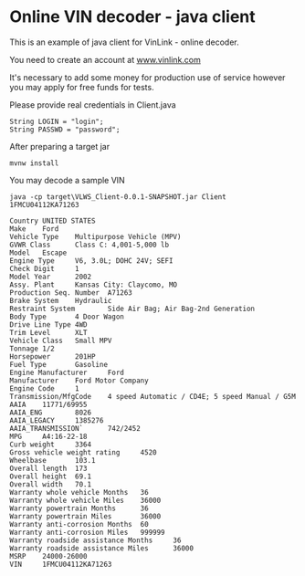 # Online VIN decoder - java client

This is an example of java client for VinLink - online decoder.

You need to create an account at www.vinlink.com

It's necessary to add some money for production use of service however you may apply for free funds for tests.

Please provide real credentials in Client.java
```
String LOGIN = "login";
String PASSWD = "password";
```

After preparing a target jar
```
mvnw install
```

You may decode a sample VIN
```
java -cp target\VLWS_Client-0.0.1-SNAPSHOT.jar Client 1FMCU04112KA71263
```
```
Country UNITED STATES
Make    Ford
Vehicle Type    Multipurpose Vehicle (MPV)
GVWR Class      Class C: 4,001-5,000 lb
Model   Escape
Engine Type     V6, 3.0L; DOHC 24V; SEFI
Check Digit     1
Model Year      2002
Assy. Plant     Kansas City: Claycomo, MO
Production Seq. Number  A71263
Brake System    Hydraulic
Restraint System        Side Air Bag; Air Bag-2nd Generation
Body Type       4 Door Wagon
Drive Line Type 4WD
Trim Level      XLT
Vehicle Class   Small MPV
Tonnage 1/2
Horsepower      201HP
Fuel Type       Gasoline
Engine Manufacturer     Ford
Manufacturer    Ford Motor Company
Engine Code     1
Transmission/MfgCode    4 speed Automatic / CD4E; 5 speed Manual / G5M
AAIA    11771/69955
AAIA_ENG        8026
AAIA_LEGACY     1385276
AAIA_TRANSMISSION`      742/2452
MPG     A4:16-22-18
Curb weight     3364
Gross vehicle weight rating     4520
Wheelbase       103.1
Overall length  173
Overall height  69.1
Overall width   70.1
Warranty whole vehicle Months   36
Warranty whole vehicle Miles    36000
Warranty powertrain Months      36
Warranty powertrain Miles       36000
Warranty anti-corrosion Months  60
Warranty anti-corrosion Miles   999999
Warranty roadside assistance Months     36
Warranty roadside assistance Miles      36000
MSRP    24000-26000
VIN     1FMCU04112KA71263
```
